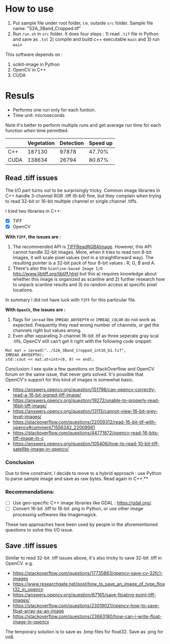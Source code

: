 # How to use
1. Put sample file under root folder, i.e. outside `src` folder. Sample file name: "S2A_3Band_Cropped.tif"
2. Run `run.sh` in `src` folder. It does four steps : 1) read `.tif` file in Python and save as `.txt` 2) compile and build c++ executable `main` and 3) run `main`

This software depends on :
1) scikit-image in Python
2) OpenCV in C++
3) CUDA

# Resuls

- Performs one run only for each funtion. 
- Time unit: microseconds

Note it's better to perform multiple runs and get average run time for each function when time permitted.

|      | Vegetation | Detection | Speed up |
| ---- | ---------- | --------- | -------- |
| C++  | 187130     | 97878     | 47.70%   |
| CUDA | 138634     | 26794     | 80.67%   |


## Read .tiff issues

The I/O part turns out to be surprisingly tricky. Common image libraries in C++ handle 3-channel RGB .tiff (8-bit) fine, but they complain when trying to read 32-bit or 16-bit multiple channel or single channel .tiffs. 

I tried two libraries in C++:
- [X] TIFF
- [X] OpenCV

**With `TIFF`, the issues are :**

1. The recommended API is [TIFFReadRGBAImage](http://www.libtiff.org/man/TIFFReadRGBAImage.3t.html). However, this API cannot handle 32-bit images. More, when it tries to read non 8-bit images, it will scale pixel values (not in a straightforward way). The resulting pointer is a 32-bit pack of four 8-bit values : R, G, B and A.
2. There's also the `Scanline-based Image I/O` http://www.libtiff.org/libtiff.html but this a) requires knowledge about whether this image is organized as scanline and 2) further research how to unpack scanline results and 3) no random access at specific pixel locations.

In summary I did not have luck with `TIFF` for this particular file.

**With `OpenCV`, the issues are :**

1. flags for `imread` like `IMREAD_ANYDEPTH` or `IMREAD_COLOR` do not work as expected. Frequently they read wrong number of channels, or get the channels right but values wrong. 
2. Even after separating 3-channel 16-bit .tif as three seperate gray scal .tifs, OpenCV still can't get it right with the following code snippet:

```   
Mat mat = imread("../S2A_3Band_Cropped_int16_b1.tif", IMREAD_ANYDEPTH);  
std::cout << mat.at<int>(0, 0) << endl;
```
Conclusion: I see quite a few questions on StackOverflow and OpenCV forum on the same issue, that never gets solved. It's possible that OpenCV's support for this kind of images is somewhat basic. 

- https://answers.opencv.org/question/151798/can-opencv-correctly-read-a-16-bit-signed-tiff-image/
- https://answers.opencv.org/question/19272/unable-to-properly-read-16bit-tiff-image/
- https://answers.opencv.org/question/13115/cannot-view-16-bit-grey-level-images/
- https://stackoverflow.com/questions/22009312/read-16-bit-tif-with-opencv#comment71556342_22009981
- https://stackoverflow.com/questions/44771872/opencv-read-16-bits-tiff-image-in-c
- https://answers.opencv.org/question/105406/how-to-read-10-bit-tiff-satellite-image-in-opencv/

### Conclusion 

Due to time constraint, I decide to move to a hybrid approach : use Python to parse sample image and save as raw bytes. Read again in C++.**


### Recommendations: 

- [ ] Use geo-specific C++ image libraries like GDAL : https://gdal.org/. 
- [ ] Convert 16-bit .tiff to 16-bit .png in Python, or use other image processing softwares like Imagemagick. 

These two approaches have been used by people in the aforementioned questions to solve this I/O issue.

## Save .tiff issues
Similar to read 32-bit .tiff issues above, it's also tricky to save 32-bit .tiff in OpenCV. e.g. 

- https://stackoverflow.com/questions/17735863/opencv-save-cv-32fc1-images
- https://www.researchgate.net/post/how_to_save_an_image_of_type_float32_in_opencv
- https://answers.opencv.org/question/67165/save-floating-point-tiff-images/
- https://stackoverflow.com/questions/23019021/opencv-how-to-save-float-array-as-an-image
- https://stackoverflow.com/questions/23663180/how-can-i-write-float-image-in-opencv

The temporary solution is to save as .bmp files for float32. Save as .png for int8.


